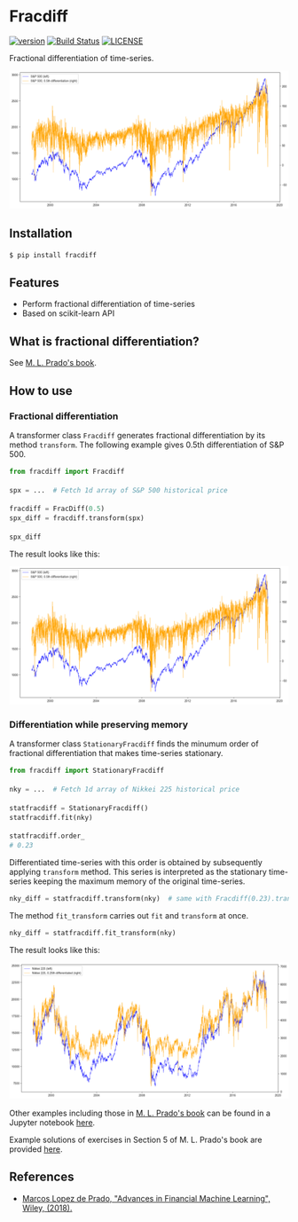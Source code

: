 # Fracdiff

[![version](https://img.shields.io/pypi/v/fracdiff.svg)](https://pypi.org/project/fracdiff/)
[![Build Status](https://travis-ci.com/simaki/fracdiff.svg?branch=master)](https://travis-ci.com/simaki/fracdiff)
[![LICENSE](https://img.shields.io/github/license/simaki/fracdiff)](LICENSE)

Fractional differentiation of time-series.

![spx](./sample/howto/spx.png)

## Installation

```sh
$ pip install fracdiff
```

## Features

- Perform fractional differentiation of time-series
- Based on scikit-learn API

## What is fractional differentiation?

See [M. L. Prado's book][prado].

## How to use

### Fractional differentiation

A transformer class `Fracdiff` generates fractional differentiation by its method `transform`.
The following example gives 0.5th differentiation of S&P 500.

```python
from fracdiff import Fracdiff

spx = ...  # Fetch 1d array of S&P 500 historical price

fracdiff = FracDiff(0.5)
spx_diff = fracdiff.transform(spx)

spx_diff
```

The result looks like this:

![spx](./sample/howto/spx.png)

### Differentiation while preserving memory

A transformer class `StationaryFracdiff` finds the minumum order of fractional differentiation that makes time-series stationary.

```python
from fracdiff import StationaryFracdiff

nky = ...  # Fetch 1d array of Nikkei 225 historical price

statfracdiff = StationaryFracdiff()
statfracdiff.fit(nky)

statfracdiff.order_
# 0.23
```

Differentiated time-series with this order is obtained by subsequently applying `transform` method.
This series is interpreted as the stationary time-series keeping the maximum memory of the original time-series.

```python
nky_diff = statfracdiff.transform(nky)  # same with Fracdiff(0.23).transform(nky)
```

The method `fit_transform` carries out `fit` and `transform` at once.

```python
nky_diff = statfracdiff.fit_transform(nky)
```

The result looks like this:

![nky](./sample/howto/nky.png)

Other examples including those in [M. L. Prado's book][prado] can be found in a Jupyter notebook [here](./sample/examples/examples.ipynb).

Example solutions of exercises in Section 5 of M. L. Prado's book are provided [here][solution].

## References

- [Marcos Lopez de Prado, "Advances in Financial Machine Learning", Wiley, (2018).][prado]

[prado]: https://www.wiley.com/en-us/Advances+in+Financial+Machine+Learning-p-9781119482086
[solution]: https://nbviewer.jupyter.org/gist/simaki/45e805b5e75c389ca5e1928edda0b0a1
